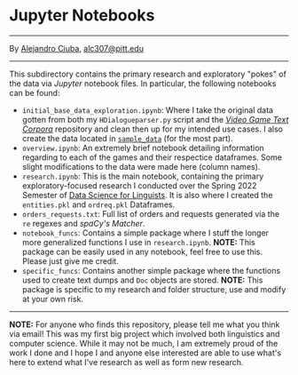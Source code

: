 # Jupyter Notebooks
***
By [Alejandro Ciuba](https://alejandrociuba.github.io), alc307@pitt.edu
***
This subdirectory contains the primary research and exploratory "pokes" of the data via _Jupyter_ notebook files. In particular, the following notebooks can be found:
- `initial_base_data_exploration.ipynb`: Where I take the original data gotten from both my `HDialogueparser.py` script and the [_Video Game Text Corpora_](https://github.com/hmi-utwente/video-game-text-corpora) repository and clean then up for my intended use cases. I also create the data located in [`sample_data`](https://github.com/Data-Science-for-Linguists-2022/Sociolinguistics-In-Video-Games/tree/main/sample_data) (for the most part).
- `overview.ipynb`: An extremely brief notebook detailing information regarding to each of the games and their respectice dataframes. Some slight modifications to the data were made here (column names).
- `research.ipynb`: This is the main notebook, containing the primary exploratory-focused research I conducted over the Spring 2022 Semester of [Data Science for Linguists](https://github.com/Data-Science-for-Linguists-2022). It is also where I created the `entities.pkl` and `ordreq.pkl` Dataframes.
- `orders_requests.txt`: Full list of orders and requests generated via the `re` regexes and _spaCy's Matcher_.
- `notebook_funcs`: Contains a simple package where I stuff the longer more generalized functions I use in `research.ipynb`.
    **NOTE:** This package can be easily used in any notebook, feel free to use this. Please just give me credit.
- `specific_funcs`: Contains another simple package where the functions used to create text dumps and `Doc` objects are stored.
    **NOTE:** This package is specific to my research and folder structure, use and modify at your own risk.
***
**NOTE:** For anyone who finds this repository, please tell me what you think via email! This was my first big project which involved both linguistics and computer science. While it may not be much, I am extremely proud of the work I done and I hope I and anyone else interested are able to use what's here to extend what I've research as well as form new research.